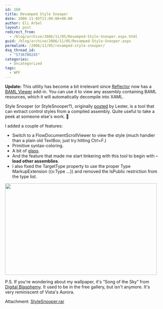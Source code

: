 ```yaml
---
id: 160
title: Revamped Style Snooper
date: 2006-11-05T21:09:00+00:00
author: Eli Arbel
layout: post
redirect_from:
  - /blog/archive/2006/11/05/Revamped-Style-Snooper.aspx.html
guid: /blog/archive/2006/11/05/Revamped-Style-Snooper.aspx
permalink: /2006/11/05/revamped-style-snooper/
dsq_thread_id:
  - "5736700245"
categories:
  - Uncategorized
tags:
  - WPF
---
```

**Update:** This&nbsp;utility has become a bit irrelevant since [Reflector](http://www.aisto.com/roeder/dotnet/) now has a [BAML Viewer](http://www.codeplex.com/reflectoraddins/Wiki/View.aspx?title=BamlViewer&referringTitle=Home) add-in. You can use it to view any assembly containing BAML resources, which it will automatically&nbsp;decompile into XAML.

Style Snooper (or StyleSnooper?), originally [posted](http://blogs.msdn.com/llobo/archive/2006/07/17/Tool-to-Examine-WPF-control-styles.aspx) by Lester, is a tool that can extract control styles from a compiled assembly. Quite useful to take a peek at someone else's work. 🙂 

I added a couple of features: 

  * Switch to a FlowDocumentScrollViewer to view the style (much handier than a plain old TextBox; just try hitting Ctrl+F.) 
  * Primitive syntax-coloring. 
  * A bit of [glass](http://blogs.msdn.com/adam_nathan/archive/2006/05/04/589686.aspx). 
  * And the feature that made me start tinkering with this tool to begin with &ndash; **load other assemblies**. 
  * I also fixed the TargetType property to use the proper Type MarkupExtension ({x:Type &hellip;}) and removed the IsPublic restriction from the type list.

<a href="https://arbel.net/attachments/images/13.StyleSnooper.png" target="_blank"><img src="https://arbel.net/attachments/images/13.StyleSnooper.png" width="500" border="0" height="302" /></a>

P.S. If you're wondering about my wallpaper, it's &#8220;Song of the Sky&#8221; from [Digital Blasphemy](http://digitalblasphemy.com/). It used to be in the free gallery, but isn't anymore. It's very reminiscent of Vista's Aurora.

Attachment: [StyleSnooper.rar](https://arbel.net/attachments/StyleSnooper.rar)